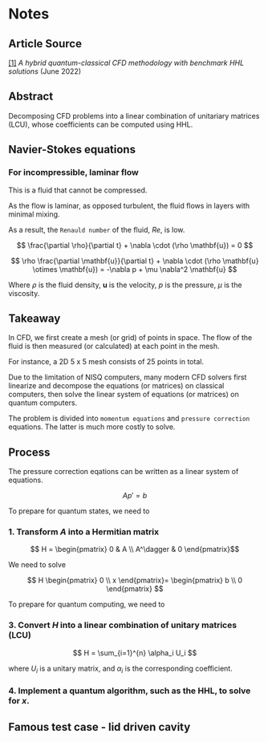 # Notes

## Article Source

[[1]](https://github.com/Weidsn/Quantum_Computing_Collaboration/blob/main/A%20hybrid%20quantum-classical%20CFD%20methodology%20with%20benchmark%20HHL%20solutions.pdf) *A hybrid quantum-classical CFD methodology with benchmark HHL solutions* (June 2022)

## Abstract

Decomposing CFD problems into a linear combination of unitariary matrices (LCU), whose coefficients can be computed using HHL.

## Navier-Stokes equations

### For incompressible, laminar flow

This is a fluid that cannot be compressed.

As the flow is laminar, as opposed turbulent, the fluid flows in layers with minimal mixing. 

As a result, the `Renauld number` of the fluid, $Re$, is low.

$$
\frac{\partial \rho}{\partial t} + \nabla \cdot (\rho \mathbf{u}) = 0
$$

$$
\rho \frac{\partial \mathbf{u}}{\partial t} + \nabla \cdot (\rho \mathbf{u} \otimes \mathbf{u}) = -\nabla p + \mu \nabla^2 \mathbf{u}
$$

Where $\rho$ is the fluid density, $\mathbf{u}$ is the velocity, $p$ is the pressure, $\mu$ is the viscosity.

## Takeaway

In CFD, we first create a mesh (or grid) of points in space.
The flow of the fluid is then measured (or calculated) at each point in the mesh.

For instance, a 2D 5 x 5 mesh consists of 25 points in total.

Due to the limitation of NISQ computers, many modern CFD solvers first linearize and decompose the equations (or matrices) on classical computers, then solve the linear system of equations (or matrices) on quantum computers.

The problem is divided into `momentum equations` and `pressure correction` equations.
The latter is much more costly to solve.

## Process

The pressure correction eqations can be written as a linear system of equations.

$$Ap'=b$$

To prepare for quantum states, we need to

### 1. Transform $A$ into a Hermitian matrix

$$
H =
\begin{pmatrix}
0 & A \\
A^\dagger & 0
\end{pmatrix}$$

We need to solve

$$
H 
\begin{pmatrix} 
0 \\ x 
\end{pmatrix}=
\begin{pmatrix} 
b \\ 0 
\end{pmatrix}
$$

To prepare for quantum computing, we need to

### 3. Convert $H$ into a linear combination of unitary matrices (LCU)

$$
H = \sum_{i=1}^{n} \alpha_i U_i
$$

where $U_i$ is a unitary matrix, and $\alpha_i$ is the corresponding coefficient.


### 4. Implement a quantum algorithm, such as the HHL, to solve for $x$.

## Famous test case - lid driven cavity
